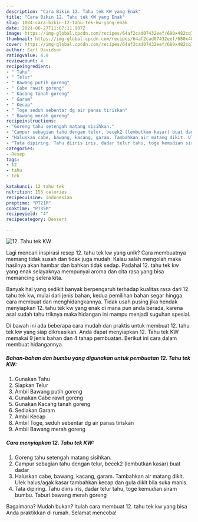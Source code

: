 ```yaml
---
description: "Cara Bikin 12. Tahu tek KW yang Enak"
title: "Cara Bikin 12. Tahu tek KW yang Enak"
slug: 1084-cara-bikin-12-tahu-tek-kw-yang-enak
date: 2021-06-27T11:07:11.907Z
image: https://img-global.cpcdn.com/recipes/64af2cad07432eef/680x482cq70/12-tahu-tek-kw-foto-resep-utama.jpg
thumbnail: https://img-global.cpcdn.com/recipes/64af2cad07432eef/680x482cq70/12-tahu-tek-kw-foto-resep-utama.jpg
cover: https://img-global.cpcdn.com/recipes/64af2cad07432eef/680x482cq70/12-tahu-tek-kw-foto-resep-utama.jpg
author: Earl Davidson
ratingvalue: 4.9
reviewcount: 4
recipeingredient:
- " Tahu"
- " Telur"
- " Bawang putih goreng"
- " Cabe rawit goreng"
- " Kacang tanah goreng"
- " Garam"
- " Kecap"
- " Toge seduh sebentar dg air panas tiriskan"
- " Bawang merah goreng"
recipeinstructions:
- "Goreng tahu setengah matang sisihkan."
- "Campur sebagian tahu dengan telur, becek2 (lembutkan kasar) buat dadar"
- "Haluskan cabe, bawang, kacang, garam. Tambahkan air matang dikit. Ulek halus/agak kasar tambahkan kecap dan gula dikit bila suka manis."
- "Tata dipiring. Tahu diiris iris, dadar telur tahu, toge kemudian siram bumbu. Taburi bawang merah goreng"
categories:
- Resep
tags:
- 12
- tahu
- tek

katakunci: 12 tahu tek 
nutrition: 155 calories
recipecuisine: Indonesian
preptime: "PT21M"
cooktime: "PT35M"
recipeyield: "4"
recipecategory: Dessert

---
```



![12. Tahu tek KW](https://img-global.cpcdn.com/recipes/64af2cad07432eef/680x482cq70/12-tahu-tek-kw-foto-resep-utama.jpg)

Lagi mencari inspirasi resep 12. tahu tek kw yang unik? Cara membuatnya memang tidak susah dan tidak juga mudah. Kalau salah mengolah maka hasilnya akan hambar dan bahkan tidak sedap. Padahal 12. tahu tek kw yang enak selayaknya mempunyai aroma dan cita rasa yang bisa memancing selera kita.



Banyak hal yang sedikit banyak berpengaruh terhadap kualitas rasa dari 12. tahu tek kw, mulai dari jenis bahan, kedua pemilihan bahan segar hingga cara membuat dan menghidangkannya. Tidak usah pusing jika hendak menyiapkan 12. tahu tek kw yang enak di mana pun anda berada, karena asal sudah tahu triknya maka hidangan ini mampu menjadi suguhan spesial.


Di bawah ini ada beberapa cara mudah dan praktis untuk membuat 12. tahu tek kw yang siap dikreasikan. Anda dapat menyiapkan 12. Tahu tek KW memakai 9 jenis bahan dan 4 tahap pembuatan. Berikut ini cara dalam membuat hidangannya.

<!--inarticleads1-->

##### Bahan-bahan dan bumbu yang digunakan untuk pembuatan 12. Tahu tek KW:

1. Gunakan  Tahu
1. Siapkan  Telur
1. Ambil  Bawang putih goreng
1. Gunakan  Cabe rawit goreng
1. Gunakan  Kacang tanah goreng
1. Sediakan  Garam
1. Ambil  Kecap
1. Ambil  Toge, seduh sebentar dg air panas tiriskan
1. Ambil  Bawang merah goreng




<!--inarticleads2-->

##### Cara menyiapkan 12. Tahu tek KW:

1. Goreng tahu setengah matang sisihkan.
1. Campur sebagian tahu dengan telur, becek2 (lembutkan kasar) buat dadar
1. Haluskan cabe, bawang, kacang, garam. Tambahkan air matang dikit. Ulek halus/agak kasar tambahkan kecap dan gula dikit bila suka manis.
1. Tata dipiring. Tahu diiris iris, dadar telur tahu, toge kemudian siram bumbu. Taburi bawang merah goreng




Bagaimana? Mudah bukan? Itulah cara membuat 12. tahu tek kw yang bisa Anda praktikkan di rumah. Selamat mencoba!
